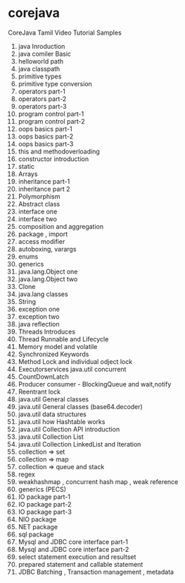 # corejava
CoreJava Tamil Video Tutorial Samples
 1)  java Inroduction
 2)  java comiler Basic
 3)  helloworld path
 4)  java classpath
 5)  primitive types
 6)  primitive type conversion
 7)  operators part-1
 8)  operators part-2
 9)  operators part-3
 10) program control part-1
 11) program control part-2
 12) oops basics part-1
 13) oops basics part-2 
 14) oops basics part-3
 15) this and methodoverloading
 16) constructor introduction
 17) static
 18) Arrays
 19) inheritance part-1
 20) inheritance part 2
 21) Polymorphism
 22) Abstract class
 23) interface one
 24) interface two
 25) composition and aggregation
 26) package , import
 27) access modifier
 28) autoboxing, varargs
 29) enums
 30) generics
 31) java.lang.Object one
 32) java.lang.Object two
 33) Clone 
 34) java.lang classes
 35) String
 36) exception one
 37) exception two
 38) java reflection
 39) Threads Introduces
 4) Thread Runnable  and Lifecycle
 41) Memory model and volatile
 42) Synchronized Keywords
 43) Method Lock and individual odject lock
 44) Executorservices java.util concurrent
 45) CountDownLatch
 46) Producer consumer - BlockingQueue and wait,notify
 47) Reentrant lock
 48) java.util General classes
 49) java.util General classes (base64.decoder)
 50) java.util data structures
 51) java.util how Hashtable works
 52) java.util Collection API introduction
 53) java.util Collection List
 54) java.util Collection LinkedList and Iteration
 55) collection => set
 56) collection => map
 57) collection => queue and stack
 58) regex
 59) weakhashmap , concurrent hash map , weak reference 
 60) generics (PECS)
 61) IO package part-1
 62) IO package part-2
 63) IO package part-3
 64) NIO package
 65) NET package
 66) sql package
 67) Mysql and JDBC core interface part-1
 68) Mysql and JDBC core interface part-2
 69) select statement execution and resultset
 70) prepared statement and callable statement 
 71) JDBC Batching , Transaction management , metadata 

